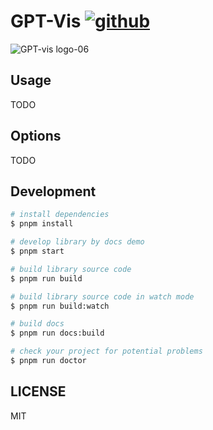# GPT-Vis [![github](http://img.shields.io/npm/dm/GPT-Vis.svg?style=flat)](https://github.com/eosphoros-ai/GPT-Vis)
![GPT-vis logo-06](https://github.com/eosphoros-ai/GPT-Vis/assets/17919400/c8804ffb-d3d6-45d3-846f-cf217681ab05)


## Usage

TODO

## Options

TODO

## Development

```bash
# install dependencies
$ pnpm install

# develop library by docs demo
$ pnpm start

# build library source code
$ pnpm run build

# build library source code in watch mode
$ pnpm run build:watch

# build docs
$ pnpm run docs:build

# check your project for potential problems
$ pnpm run doctor
```

## LICENSE

MIT
